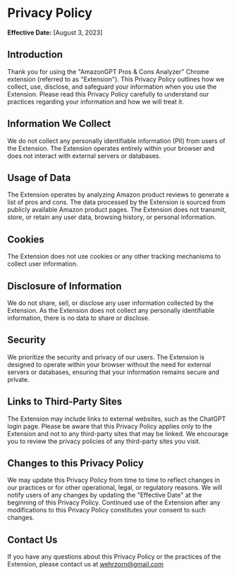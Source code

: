 # Privacy Policy

**Effective Date:** [August 3, 2023]

## Introduction

Thank you for using the "AmazonGPT Pros & Cons Analyzer" Chrome extension (referred to as "Extension"). This Privacy Policy outlines how we collect, use, disclose, and safeguard your information when you use the Extension. Please read this Privacy Policy carefully to understand our practices regarding your information and how we will treat it.

## Information We Collect

We do not collect any personally identifiable information (PII) from users of the Extension. The Extension operates entirely within your browser and does not interact with external servers or databases.

## Usage of Data

The Extension operates by analyzing Amazon product reviews to generate a list of pros and cons. The data processed by the Extension is sourced from publicly available Amazon product pages. The Extension does not transmit, store, or retain any user data, browsing history, or personal information.

## Cookies

The Extension does not use cookies or any other tracking mechanisms to collect user information.

## Disclosure of Information

We do not share, sell, or disclose any user information collected by the Extension. As the Extension does not collect any personally identifiable information, there is no data to share or disclose.

## Security

We prioritize the security and privacy of our users. The Extension is designed to operate within your browser without the need for external servers or databases, ensuring that your information remains secure and private.

## Links to Third-Party Sites

The Extension may include links to external websites, such as the ChatGPT login page. Please be aware that this Privacy Policy applies only to the Extension and not to any third-party sites that may be linked. We encourage you to review the privacy policies of any third-party sites you visit.

## Changes to this Privacy Policy

We may update this Privacy Policy from time to time to reflect changes in our practices or for other operational, legal, or regulatory reasons. We will notify users of any changes by updating the "Effective Date" at the beginning of this Privacy Policy. Continued use of the Extension after any modifications to this Privacy Policy constitutes your consent to such changes.

## Contact Us

If you have any questions about this Privacy Policy or the practices of the Extension, please contact us at wehrzorn@gmail.com
